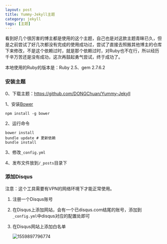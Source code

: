 ```yaml
---
layout: post
title: Yummy-Jekyll主题
category: jekyll
tags: [主题]
---
```




看到好几个很厉害的博主都是使用的这个主题，自己也是对这款主题青睐已久，但是之前尝试了好几次都没有完成的使用成功过，尝试了直接去照搬其他博主的仓库下来修改，不是这个依赖过时，就是那个依赖过时，对Ruby也不在行，所以经历千辛万苦还是没有成功，这次再鼓起勇气尝试，终于成功了。

本地使用的Ruby的版本是：Ruby 2.5、gem 2.7.6.2

### 安装主题

0、下载主题：<https://github.com/DONGChuan/Yummy-Jekyll>

1、安装[Bower](http://bower.io/) 

```
npm install -g bower
```

2、运行命令

```
bower install
bundle update # 更新依赖
bundle install
```

3、修改`_config.yml`

4、发布文件放到`/_posts`目录下

### 添加Disqus

注意：这个工具需要有VPN的网络环境下才能正常使用。

1. 注册一个Disqus账号

2. 在Disqus上添加网站，会有一个已disqus.com结尾的账号，添加到`_config.yml`中disqus对应的配置处即可

3. 在Disqus网站上添加白名单

   ![1559897796774](https://scnuWang.github.io/assets/images/1559897793753.png)